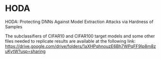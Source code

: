 # HODA
HODA: Protecting DNNs Against Model Extraction Attacks via Hardness of Samples

The subclassifiers of CIFAR10 and CIFAR100 target models and some other files needed to replicate results are available at the following link:
https://drive.google.com/drive/folders/1aXHPqhnouzE6Bh7WPqFF9Ip8m8zuKytW?usp=sharing

